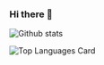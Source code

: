 ### Hi there 👋

![Github stats](https://github-readme-stats.vercel.app/api?username=smilep&theme=default&show_icons=true&count_private=true)

![Top Languages Card](https://github-readme-stats.vercel.app/api/top-langs/?username=smilep&layout=compact)
